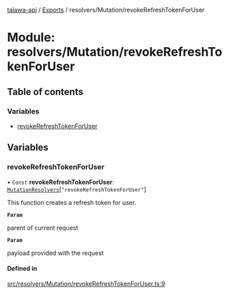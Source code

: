[talawa-api](../README.md) / [Exports](../modules.md) / resolvers/Mutation/revokeRefreshTokenForUser

# Module: resolvers/Mutation/revokeRefreshTokenForUser

## Table of contents

### Variables

- [revokeRefreshTokenForUser](resolvers_Mutation_revokeRefreshTokenForUser.md#revokerefreshtokenforuser)

## Variables

### revokeRefreshTokenForUser

• `Const` **revokeRefreshTokenForUser**: [`MutationResolvers`](types_generatedGraphQLTypes.md#mutationresolvers)[``"revokeRefreshTokenForUser"``]

This function creates a refresh token for user.

**`Param`**

parent of current request

**`Param`**

payload provided with the request

#### Defined in

[src/resolvers/Mutation/revokeRefreshTokenForUser.ts:9](https://github.com/PalisadoesFoundation/talawa-api/blob/9cb91bb/src/resolvers/Mutation/revokeRefreshTokenForUser.ts#L9)
